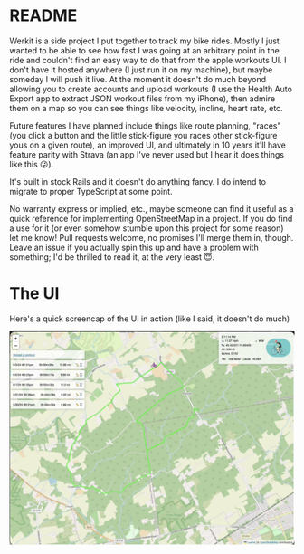 # README

Werkit is a side project I put together to track my bike rides. Mostly I just wanted to be able to see how fast I was going at an arbitrary point in the ride and couldn't find an easy way to do that from the apple workouts UI. I don't have it hosted anywhere (I just run it on my machine), but maybe someday I will push it live. At the moment it doesn't do much beyond allowing you to create accounts and upload workouts (I use the Health Auto Export app to extract JSON workout files from my iPhone), then admire them on a map so you can see things like velocity, incline, heart rate, etc.

Future features I have planned include things like route planning, "races" (you click a button and the little stick-figure you races other stick-figure yous on a given route), an improved UI, and ultimately in 10 years it'll have feature parity with Strava (an app I've never used but I hear it does things like this 😜).

It's built in stock Rails and it doesn't do anything fancy. I do intend to migrate to proper TypeScript at some point.

No warranty express or implied, etc., maybe someone can find it useful as a quick reference for implementing OpenStreetMap in a project. If you do find a use for it (or even somehow stumble upon this project for some reason) let me know! Pull requests welcome, no promises I'll merge them in, though. Leave an issue if you actually spin this up and have a problem with something; I'd be thrilled to read it, at the very least 😇.

# The UI

Here's a quick screencap of the UI in action (like I said, it doesn't do much)

[![Click to play](https://github.com/erichummel/werkit/blob/tweaks/public/videos/ui_screenshot.png)](https://github.com/erichummel/werkit/blob/tweaks/public/videos/ui_recording_720p.mov)
